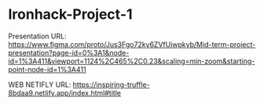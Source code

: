 # Ironhack-Project-1

Presentation URL: https://www.figma.com/proto/Jus3Fgo72ky6ZVfUiwpkyb/Mid-term-project-presentation?page-id=0%3A1&node-id=1%3A411&viewport=1124%2C465%2C0.23&scaling=min-zoom&starting-point-node-id=1%3A411

WEB NETIFLY URL: https://inspiring-truffle-8bdaa9.netlify.app/index.html#title
